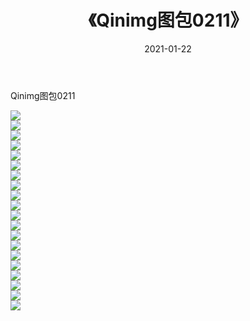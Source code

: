 ﻿---
layout: post
title:  《Qinimg图包0211》
date:   2021-01-22
img: http://imgx.orgx.ga/Qinimg图包/Qinimg图包0211/000.jpg
categories: [美女, 清纯, 唯美]
---

Qinimg图包0211

 ![](http://imgx.orgx.ga/Qinimg图包/Qinimg图包0211/001.jpg) <br>![](http://imgx.orgx.ga/Qinimg图包/Qinimg图包0211/002.jpg) <br>![](http://imgx.orgx.ga/Qinimg图包/Qinimg图包0211/003.jpg) <br>![](http://imgx.orgx.ga/Qinimg图包/Qinimg图包0211/004.jpg) <br>![](http://imgx.orgx.ga/Qinimg图包/Qinimg图包0211/005.jpg) <br>![](http://imgx.orgx.ga/Qinimg图包/Qinimg图包0211/006.jpg) <br>![](http://imgx.orgx.ga/Qinimg图包/Qinimg图包0211/007.jpg) <br>![](http://imgx.orgx.ga/Qinimg图包/Qinimg图包0211/008.jpg) <br>![](http://imgx.orgx.ga/Qinimg图包/Qinimg图包0211/009.jpg) <br>![](http://imgx.orgx.ga/Qinimg图包/Qinimg图包0211/010.jpg) <br>![](http://imgx.orgx.ga/Qinimg图包/Qinimg图包0211/011.jpg) <br>![](http://imgx.orgx.ga/Qinimg图包/Qinimg图包0211/012.jpg) <br>![](http://imgx.orgx.ga/Qinimg图包/Qinimg图包0211/013.jpg) <br>![](http://imgx.orgx.ga/Qinimg图包/Qinimg图包0211/014.jpg) <br>![](http://imgx.orgx.ga/Qinimg图包/Qinimg图包0211/015.jpg) <br>![](http://imgx.orgx.ga/Qinimg图包/Qinimg图包0211/016.jpg) <br>![](http://imgx.orgx.ga/Qinimg图包/Qinimg图包0211/017.jpg) <br>![](http://imgx.orgx.ga/Qinimg图包/Qinimg图包0211/018.jpg) <br>![](http://imgx.orgx.ga/Qinimg图包/Qinimg图包0211/019.jpg) <br>![](http://imgx.orgx.ga/Qinimg图包/Qinimg图包0211/020.jpg) <br>